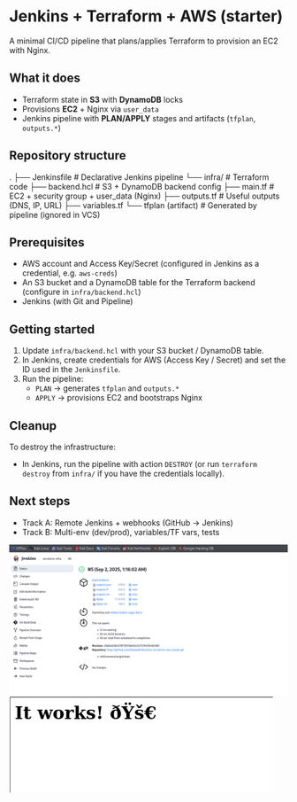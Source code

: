 # Jenkins + Terraform + AWS (starter)

A minimal CI/CD pipeline that plans/applies Terraform to provision an EC2 with Nginx.

## What it does
- Terraform state in **S3** with **DynamoDB** locks  
- Provisions **EC2** + Nginx via `user_data`  
- Jenkins pipeline with **PLAN/APPLY** stages and artifacts (`tfplan`, `outputs.*`)

## Repository structure
.
├── Jenkinsfile # Declarative Jenkins pipeline
└── infra/ # Terraform code
├── backend.hcl # S3 + DynamoDB backend config
├── main.tf # EC2 + security group + user_data (Nginx)
├── outputs.tf # Useful outputs (DNS, IP, URL)
├── variables.tf
└── tfplan (artifact) # Generated by pipeline (ignored in VCS)

## Prerequisites
- AWS account and Access Key/Secret (configured in Jenkins as a credential, e.g. `aws-creds`)
- An S3 bucket and a DynamoDB table for the Terraform backend (configure in `infra/backend.hcl`)
- Jenkins (with Git and Pipeline)

## Getting started
1. Update `infra/backend.hcl` with your S3 bucket / DynamoDB table.
2. In Jenkins, create credentials for AWS (Access Key / Secret) and set the ID used in the `Jenkinsfile`.
3. Run the pipeline:
   - `PLAN` → generates `tfplan` and `outputs.*`
   - `APPLY` → provisions EC2 and bootstraps Nginx

## Cleanup
To destroy the infrastructure:
- In Jenkins, run the pipeline with action `DESTROY` (or run `terraform destroy` from `infra/` if you have the credentials locally).

## Next steps
- Track A: Remote Jenkins + webhooks (GitHub -> Jenkins)
- Track B: Multi-env (dev/prod), variables/TF vars, tests


![Green Jenkins build](docs/jenkins.png)
![Nginx It Works](docs/nginx.png)


